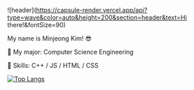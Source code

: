 ![header](https://capsule-render.vercel.app/api?type=wave&color=auto&height=200&section=header&text=Hi there!&fontSize=90)

My name is Minjeong Kim! 😎

🌱 My major: Computer Science Engineering

💫 Skills: C++ / JS / HTML / CSS

[![Top Langs](https://github-readme-stats.vercel.app/api/top-langs/?username=minjeongss&layout=compact)](https://github.com/minjeongss/github-readme-stats)
